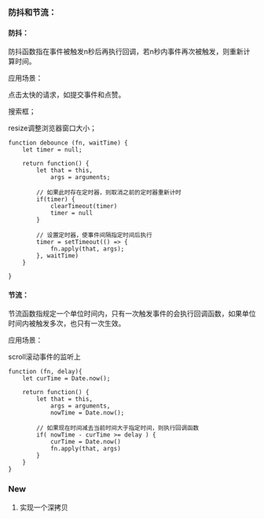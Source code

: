 ### 防抖和节流：

#### 防抖：

防抖函数指在事件被触发n秒后再执行回调，若n秒内事件再次被触发，则重新计算时间。

应用场景：

点击太快的请求，如提交事件和点赞。

搜索框；

resize调整浏览器窗口大小；

```
function debounce (fn, waitTime) {
	let timer = null;
	
	return function() {
		let that = this,
			args = arguments;
		
		// 如果此时存在定时器，则取消之前的定时器重新计时
		if(timer) {
			clearTimeout(timer)
			timer = null
		}
		
		// 设置定时器，使事件间隔指定时间后执行
		timer = setTimeout(() => {
			fn.apply(that, args);
		}, waitTime)
	}

}
```



#### 节流：

节流函数指规定一个单位时间内，只有一次触发事件的会执行回调函数，如果单位时间内被触发多次，也只有一次生效。

应用场景：

scroll滚动事件的监听上

```
function (fn, delay){
	let curTime = Date.now();
	
	return function() {
		let that = this,
			args = arguments,
			nowTime = Date.now();
		
		// 如果现在时间减去当前时间大于指定时间，则执行回调函数
		if( nowTime - curTime >= delay ) {
			curTime = Date.now()
			fn.apply(that, args)
		}
	}
}
```



### New



1. 实现一个深拷贝
